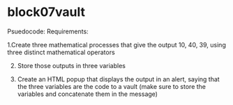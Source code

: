 # block07vault

Psuedocode:
Requirements:

1.Create three mathematical processes that give the output 10, 40, 39, using three distinct mathematical operators

2. Store those outputs in three variables

3. Create an HTML popup that displays the output in an alert, saying that the three variables are the code to a vault (make sure to store the variables and concatenate them in the message)
